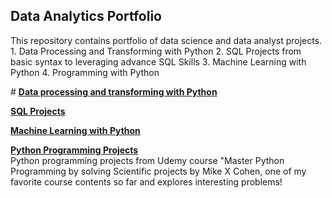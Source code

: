 ﻿## **Data Analytics Portfolio**
<p>This repository contains portfolio of data science and data analyst projects.
   1. Data Processing and Transforming with Python
   2. SQL Projects from basic syntax to leveraging advance SQL Skills
   3. Machine Learning with Python
   4. Programming with Python 
  
<br>


﻿# **[Data processing and transforming with Python](https://github.com/suhsunghee/suhsunghee.github.io/tree/main/Data%20with%20Python)** <br>

﻿**[SQL Projects](https://github.com/suhsunghee/suhsunghee.github.io/tree/main/Data%20with%20SQL)** </p>

﻿**[Machine Learning with Python](https://github.com/suhsunghee/suhsunghee.github.io/tree/main/Machine_Learning/Linear%20Regression)** <br>

﻿**[Python Programming Projects](https://github.com/suhsunghee/suhsunghee.github.io/tree/main/Python%20Programming)** <br>
Python programming projects from Udemy course "Master Python Programming by solving Scientific projects by Mike X Cohen,
one of my favorite course contents so far and explores interesting problems!

